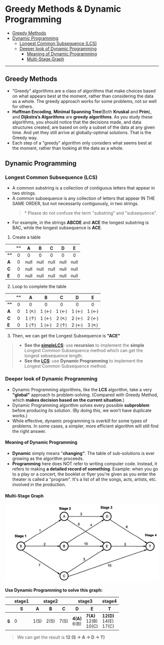 # Greedy Methods & Dynamic Programming

- [Greedy Methods](#greedy-methods)
- [Dynamic Programming](#dynamic-programming)
  - [Longest Common Subsequence (LCS)](#longest-common-subsequence-lcs)
  - [Deeper look of Dynamic Programming](#deeper-look-of-dynamic-programming)
    - [Meaning of Dynamic Programming](#meaning-of-dynamic-programming)
    - [Multi-Stage Graph](#multi-stage-graph)

---

## Greedy Methods

- "Greedy" algorithms are a class of algorithms that make choices based on what appears best at the moment, rather than considering the data as a whole. The greedy approach works for some problems, not so well for others.
- **Huffman Encoding**, **Minimal Spanning Tree**(Both **Kruskal** and **Prim**), and **Dijkstra’s Algorithms** are **greedy algorithms**. As you study these algorithms, you should notice that the decisions made, and data structures created, are based on only a subset of the data at any given time. And yet they still arrive at globally-optimal solutions. That is the Greedy way.
- Each step of a "greedy" algorithm only considers what seems best at the moment, rather than looking at the data as a whole.

## Dynamic Programming

### Longest Common Subsequence (LCS)

- A common substring is a collection of contiguous letters that appear in two strings.
- A common subsequence is any collection of letters that appear IN THE SAME ORDER, but not necessarily contiguously, in two strings.
  > $*$ Please do not confuse the term "substring" and "subsequence".
- For example, in the strings **ABCDE** and **ACE** the longest substring is BAC, while the longest subsequence is **ACE**.

1. Create a table

<div class="table table-1">

|        | ""  |  A   |  B   |  C   |  D   |  E   |
| ------ | :-: | :--: | :--: | :--: | :--: | :--: |
| **""** |  0  |  0   |  0   |  0   |  0   |  0   |
| **A**  |  0  | null | null | null | null | null |
| **C**  |  0  | null | null | null | null | null |
| **E**  |  0  | null | null | null | null | null |

</div>

2. Loop to complete the table

<div class="table table-2">

|        | ""  |   A   |   B   |   C   |   D   |   E   |
| ------ | :-: | :---: | :---: | :---: | :---: | :---: |
| **""** |  0  |   0   |   0   |   0   |   0   |   0   |
| **A**  |  0  | 1 (↖) | 1 (←) | 1 (←) | 1 (←) | 1 (←) |
| **C**  |  0  | 1 (↑) | 1 (←) | 2 (↖) | 2 (←) | 2 (←) |
| **E**  |  0  | 1 (↑) | 1 (←) | 2 (↑) | 2 (←) | 3 (↖) |

</div>

3. Then, we can get the Longest Subsequence is **"ACE"**

> - **See the [simpleLCS](simpleLCS.js)**: use **recursion** to implement the **simple** Longest Common Subsequence method which can get the longest sebsequence length.
> - **See the [LCS](LCS.js)**: use **Dynamic Programming** to implement the Longest Common Subsequence method.

### Deeper look of Dynamic Programming

- Dynamic Programming algorithms, like the **LCS** algorithm, take a very **"global"** approach to problem-solving. (Compared with Greedy Method, which **makes decision based on the current situation**.)
- Dynamic Programming algorithm solves every possible **subproblem** before producing its solution. (By doing this, we won’t have duplicate works.)
- While effective, dynamic programming is overkill for some types of problems. In some cases, a simpler, more efficient algorithm will still find the right answer.

#### Meaning of Dynamic Programming

- **Dynamic** simply means "**changing“**. The table of sub-solutions is ever growing as the algorithm proceeds.
- **Programming** here does NOT refer to writing computer code. Instead, it refers to making **a detailed record of something**. Example: when you go to a play or a concert, the booklet or flyer you're given as you enter the theater is called a "program". It's a list of all the songs, acts, artists, etc. involved in the production.

#### Multi-Stage Graph

![multistage graph](multistage%20graph.png)

**Use Dynamic Programming to solve this graph:**

<table>
    <thead>
        <tr>  
            <th></th>
            <th>stage1</th>
            <th colspan="3">stage2</th>
            <th colspan="2">stage3</th>
            <th>stage4</th>
        </tr>
    </thead>
    <tbody>
      <tr>
        <th></th>
        <th>S</th>
        <th>A</th>
        <th>B</th>
        <th>C</th>
        <th>D</th>
        <th>E</th>
        <th>T</th>
      </tr>
    </tbody>
    <tbody>
      <tr>
        <th>S</th>
        <td>0</td>
        <td>1(S)</td>
        <td>2(S)</td>
        <td>7(S)</td>
        <td>
          <b>4(A)</b><br>
          6(B)
        </td>
        <td>
          <b>7(A)</b><br>
          12(B)<br>
          10(C)
        </td>
        <td>
          <b>12(D)</b><br>
          14(E)<br>
          17(C)
        </td>
      </tr>
    </tbody>
</table>

> We can get the result is **12 (S → A → D → T)**
